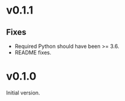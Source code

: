# v0.1.1

## Fixes

- Required Python should have been >= 3.6.
- README fixes.


# v0.1.0

Initial version.
